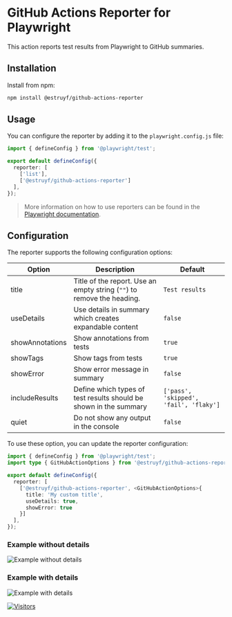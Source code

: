 # GitHub Actions Reporter for Playwright

This action reports test results from Playwright to GitHub summaries.

## Installation

Install from npm:
  
```bash
npm install @estruyf/github-actions-reporter
```

## Usage

You can configure the reporter by adding it to the `playwright.config.js` file:

```ts
import { defineConfig } from '@playwright/test';

export default defineConfig({
  reporter: [
    ['list'],
    ['@estruyf/github-actions-reporter']
  ],
});
```

> More information on how to use reporters can be found in the [Playwright documentation](https://playwright.dev/docs/test-reporters).

## Configuration

The reporter supports the following configuration options:

| Option | Description | Default |
| --- | --- | --- |
| title | Title of the report. Use an empty string (`""`) to remove the heading.  | `Test results` |
| useDetails | Use details in summary which creates expandable content | `false` |
| showAnnotations | Show annotations from tests | `true` |
| showTags | Show tags from tests | `true` |
| showError | Show error message in summary | `false` |
| includeResults | Define which types of test results should be shown in the summary | `['pass', 'skipped', 'fail', 'flaky']` |
| quiet | Do not show any output in the console | `false` |

To use these option, you can update the reporter configuration:

```ts
import { defineConfig } from '@playwright/test';
import type { GitHubActionOptions } from '@estruyf/github-actions-reporter';

export default defineConfig({
  reporter: [
    ['@estruyf/github-actions-reporter', <GitHubActionOptions>{
      title: 'My custom title',
      useDetails: true,
      showError: true
    }]
  ],
});
```

### Example without details

![Example without details](./assets/example-without-details.png)

### Example with details

![Example with details](./assets/example-with-details.png)

[![Visitors](https://api.visitorbadge.io/api/visitors?path=https%3A%2F%2Fgithub.com%2Festruyf%2Fplaywright-github-actions-reporter&countColor=%23263759)](https://visitorbadge.io/status?path=https%3A%2F%2Fgithub.com%2Festruyf%2Fplaywright-github-actions-reporter)
